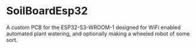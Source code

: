 # SoilBoardEsp32

A custom PCB for the ESP32-S3-WROOM-1 designed for WiFi enabled automated plant watering, and optionally making a wheeled robot of some sort.